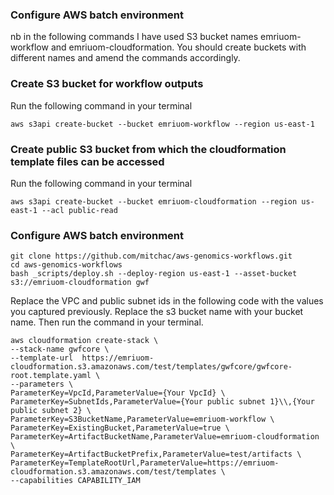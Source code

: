 ### Configure AWS batch environment

nb in the following commands I have used S3 bucket names emriuom-workflow and emriuom-cloudformation. You should create buckets with different names and amend the commands accordingly. 

### Create S3 bucket for workflow outputs

Run the following command in your terminal
```
aws s3api create-bucket --bucket emriuom-workflow --region us-east-1
```

### Create public S3 bucket from which the cloudformation template files can be accessed

Run the following command in your terminal
```
aws s3api create-bucket --bucket emriuom-cloudformation --region us-east-1 --acl public-read
```

### Configure AWS batch environment

```
git clone https://github.com/mitchac/aws-genomics-workflows.git
cd aws-genomics-workflows
bash _scripts/deploy.sh --deploy-region us-east-1 --asset-bucket s3://emriuom-cloudformation gwf
```

Replace the VPC and public subnet ids in the following code with the values you captured previously.
Replace the s3 bucket name with your bucket name.
Then run the command in your terminal. 

```
aws cloudformation create-stack \
--stack-name gwfcore \
--template-url  https://emriuom-cloudformation.s3.amazonaws.com/test/templates/gwfcore/gwfcore-root.template.yaml \
--parameters \
ParameterKey=VpcId,ParameterValue={Your VpcId} \
ParameterKey=SubnetIds,ParameterValue={Your public subnet 1}\\,{Your public subnet 2} \
ParameterKey=S3BucketName,ParameterValue=emriuom-workflow \
ParameterKey=ExistingBucket,ParameterValue=true \
ParameterKey=ArtifactBucketName,ParameterValue=emriuom-cloudformation \
ParameterKey=ArtifactBucketPrefix,ParameterValue=test/artifacts \
ParameterKey=TemplateRootUrl,ParameterValue=https://emriuom-cloudformation.s3.amazonaws.com/test/templates \
--capabilities CAPABILITY_IAM
```
